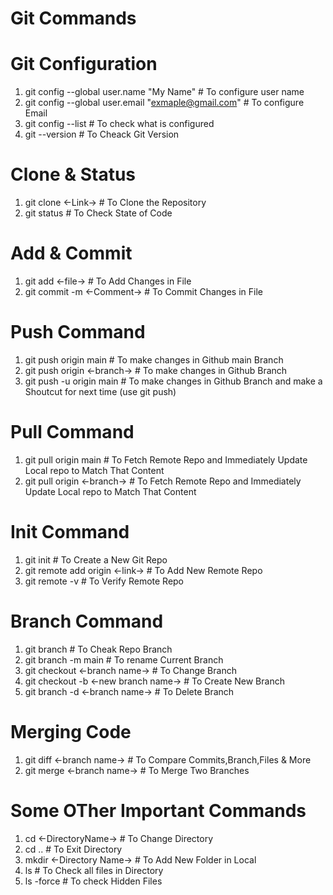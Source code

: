 # Git Commands 
# Git Configuration 
1. git config --global user.name "My Name" # To configure user name 
2. git config --global user.email "exmaple@gmail.com" # To configure Email
3. git config --list # To check what is configured 
4. git --version # To Cheack Git Version 
# Clone & Status 
1. git clone <-Link-> # To Clone the Repository
2. git status # To Check State of Code

# Add & Commit 
1. git add <-file-> # To Add Changes in File
2. git commit -m <-Comment-> # To Commit Changes in File

# Push Command 
1. git push origin main # To make changes in Github main Branch
2. git push origin <-branch-> # To make changes in Github Branch 
2. git push -u origin main # To make changes in Github Branch and make a Shoutcut for next time (use git push)

# Pull Command 
1. git pull origin main # To Fetch Remote Repo and Immediately Update Local repo to Match That Content
2. git pull origin <-branch-> # To Fetch Remote Repo and Immediately Update Local repo to Match That Content

# Init Command 
1. git init # To Create a New Git Repo
2. git remote add origin <-link-> # To Add New Remote Repo
3. git remote -v # To Verify Remote Repo

# Branch Command 
1. git branch # To Cheak Repo Branch 
2. git branch -m main # To rename Current Branch
3. git checkout <-branch name-> # To Change Branch
4. git checkout -b <-new branch name-> # To Create New Branch
5. git branch -d <-branch name-> # To Delete Branch

# Merging Code 
1. git diff <-branch name-> # To Compare Commits,Branch,Files & More
2. git merge <-branch name-> # To Merge Two Branches

# Some OTher Important Commands 
1. cd <-DirectoryName-> # To Change Directory
3. cd .. # To Exit Directory
4. mkdir <-Directory Name-> # To Add New Folder in Local 
5. ls # To Check all files in Directory 
6. ls -force # To check Hidden Files
